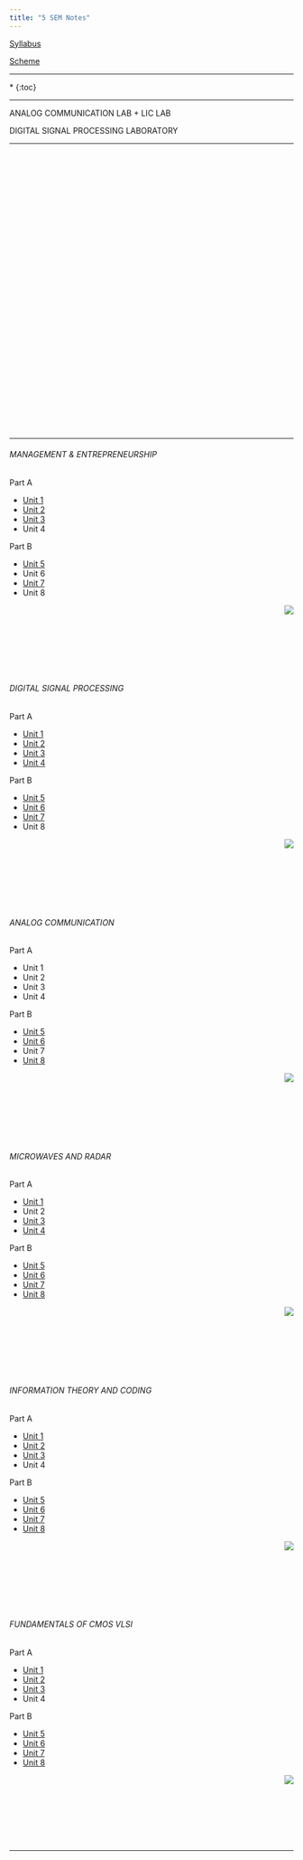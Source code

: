 ```yaml
---
title: "5 SEM Notes"
---
```



<a  target="_blank" href="https://drive.google.com/open?id=0B9cqMjKT9M-dWm9fdTAxTUZ4d1U">Syllabus</a>

<a target="_blank"  href="https://drive.google.com/open?id=0B9cqMjKT9M-dYUVPX3Z3aERjZHc">Scheme</a>

<hr>

<nav class="toc" markdown="1">
*   
{:toc}
</nav>

<hr>

 ANALOG COMMUNICATION LAB + LIC LAB


 DIGITAL SIGNAL PROCESSING LABORATORY

<hr>

<br><br><br><br><br><br><br><br><br><br><br><br><br><br><br><br><br><br><br><br><br><br><br><br><br><br><br><br><br>


<hr>


###### MANAGEMENT & ENTREPRENEURSHIP

 Part A
*  <a target="_blank"  href="https://drive.google.com/open?id=0B9cqMjKT9M-dSGpiYUN1SGRTYVE">Unit 1 </a>  
*  <a target="_blank"  href="https://drive.google.com/open?id=0B9cqMjKT9M-dM1c3SGgzSDA3X3c">Unit 2 </a>  
*  <a target="_blank"  href="https://drive.google.com/open?id=0B9cqMjKT9M-deFE3Wm84WFhsOVE">Unit 3 </a>  
* Unit 4 

 Part B
  
*  <a target="_blank"  href="https://drive.google.com/open?id=0B9cqMjKT9M-dd3Q4bFJjZmtlWVU">Unit 5 </a>  
* Unit 6   
*  <a target="_blank"  href="https://drive.google.com/open?id=0B9cqMjKT9M-ddjBzemtDOXUzUEE">Unit 7 </a>  
* Unit 8  

<a href="#" style="float: right;">
  <img src="https://ecernsit.github.io/assets/top.png"   style="float: right;"  style="width:42px;height:42px;border:0;">
</a><br><br><br><br><br><br><br>


###### DIGITAL SIGNAL PROCESSING

 Part A

* <a target="_blank"  href="https://drive.google.com/open?id=0B9cqMjKT9M-dN09LOTBKWXQ5aWs">Unit 1 </a>  
* <a target="_blank"  href="https://drive.google.com/open?id=0B9cqMjKT9M-dV2tnWFBlOGVfZ3c">Unit 2 </a>  
* <a target="_blank"  href="https://drive.google.com/open?id=0B9cqMjKT9M-dOTNPYW5xb2xaeG8">Unit 3 </a>  
* <a target="_blank"  href="https://drive.google.com/open?id=0B9cqMjKT9M-ddWxVR0M2YkJYYnc">Unit 4 </a>  


 Part B
  
* <a target="_blank"  href="https://drive.google.com/open?id=0B9cqMjKT9M-dVzFjcDJ4OWlPdms">Unit 5 </a>  
* <a target="_blank"  href="https://drive.google.com/open?id=0B9cqMjKT9M-ddTNtNjY2ck9FNms">Unit 6 </a>  
* <a target="_blank"  href="https://drive.google.com/open?id=0B9cqMjKT9M-dc1NlSC04VC0tQlk">Unit 7 </a>  
* Unit 8  

<a href="#" style="float: right;">
  <img src="https://ecernsit.github.io/assets/top.png"   style="float: right;"  style="width:42px;height:42px;border:0;">
</a><br><br><br><br><br><br><br>


###### ANALOG COMMUNICATION

 Part A

* Unit 1
* Unit 2
* Unit 3  
* Unit 4 

 Part B
  
* <a target="_blank"  href="https://drive.google.com/open?id=0B9cqMjKT9M-dQ01zdzU0QktlMFE">Unit 5 </a>  
* <a target="_blank"  href="https://drive.google.com/open?id=0B9cqMjKT9M-dajhJT05WVEg2Vkk">Unit 6 </a>  
* Unit 7 
* <a target="_blank"  href="https://drive.google.com/open?id=0B9cqMjKT9M-dbHlVRk1DckJrWDQ">Unit 8 </a>  

<a href="#" style="float: right;">
  <img src="https://ecernsit.github.io/assets/top.png"   style="float: right;"  style="width:42px;height:42px;border:0;">
</a><br><br><br><br><br><br><br>


###### MICROWAVES AND RADAR

 Part A

* <a target="_blank"  href="https://drive.google.com/open?id=0B9cqMjKT9M-dZlRTNU4ybm5sZUk">Unit 1 </a>
* Unit 2
* <a target="_blank"  href="https://drive.google.com/open?id=0B9cqMjKT9M-dT0VHUUxMckZfMWc">Unit 3 </a>
* <a target="_blank"  href="https://drive.google.com/open?id=0B9cqMjKT9M-dOGkxUzhwcFE2NDA">Unit 4 </a>

 Part B
  
* <a target="_blank"  href="https://drive.google.com/open?id=0B9cqMjKT9M-daUF6Vl9ta2xweUU">Unit 5 </a>
* <a target="_blank"  href="https://drive.google.com/open?id=0B9cqMjKT9M-dZTQ5QUVTUTgwZFk">Unit 6 </a>
* <a target="_blank"  href="https://drive.google.com/open?id=0B9cqMjKT9M-dblJZNHhpQlE4eWs">Unit 7 </a>
* <a target="_blank"  href="https://drive.google.com/open?id=0B9cqMjKT9M-dc2RxTGRXZ1UyUVk">Unit 8 </a>

<a href="#" style="float: right;">
  <img src="https://ecernsit.github.io/assets/top.png"   style="float: right;"  style="width:42px;height:42px;border:0;">
</a><br><br><br><br><br><br><br>


###### INFORMATION THEORY AND CODING

 Part A

* <a target="_blank"  href="https://drive.google.com/open?id=0B9cqMjKT9M-dazJnMjVvcjI0Ujg"> Unit 1 </a>
* <a target="_blank"  href="https://drive.google.com/open?id=0B9cqMjKT9M-dTFcwbENJMmVncnc" > Unit 2 </a>
* <a target="_blank"  href="https://drive.google.com/open?id=0B9cqMjKT9M-dR29lRlVZcjFZT28">Unit 3 </a>
* Unit 4 

 Part B

 * <a target="_blank"  href="https://drive.google.com/open?id=0B9cqMjKT9M-ddmtxMFk2SHRXMGM">Unit 5 </a>
* <a target="_blank"  href="https://drive.google.com/open?id=0B9cqMjKT9M-dR3BjTFI4UGZUNTg">Unit 6 </a>
* <a target="_blank"  href="https://drive.google.com/open?id=0B9cqMjKT9M-dTFg5UE5XaFJ4bjA">Unit 7 </a>
* <a target="_blank"  href="https://drive.google.com/open?id=0B9cqMjKT9M-dOW9jM1BpMDBySEE">Unit 8 </a>


<a href="#" style="float: right;">
  <img src="https://ecernsit.github.io/assets/top.png"   style="float: right;"  style="width:42px;height:42px;border:0;">
</a><br><br><br><br><br><br><br>


###### FUNDAMENTALS OF CMOS VLSI

 Part A

* <a target="_blank"  href="https://drive.google.com/open?id=0B9cqMjKT9M-dTWFhblBCS1pHYWc">Unit 1 </a>
* <a target="_blank"  href="https://drive.google.com/open?id=0B9cqMjKT9M-ddHJyVU1QNTNxMm8">Unit 2 </a>
* <a target="_blank"  href="https://drive.google.com/open?id=0B9cqMjKT9M-dMzFQNFd6WXljNUE">Unit 3 </a>
* Unit 4 

 Part B
  
* <a target="_blank"  href="https://drive.google.com/open?id=0B9cqMjKT9M-dMXhfRVhPZjVZSTA">Unit 5 </a>
* <a target="_blank"  href="https://drive.google.com/open?id=0B9cqMjKT9M-dNlZqMnRFWHpxNWs">Unit 6 </a>
* <a target="_blank"  href="https://drive.google.com/open?id=0B9cqMjKT9M-db0NFVnFuQ3FfLWc">Unit 7 </a>
* <a target="_blank"  href="https://drive.google.com/open?id=0B9cqMjKT9M-dSlBKS2l4QkU4QkU">Unit 8 </a>


<a href="#" style="float: right;">
  <img src="https://ecernsit.github.io/assets/top.png"   style="float: right;"  style="width:42px;height:42px;border:0;">
</a><br><br><br><br><br><br><br>



<hr>
